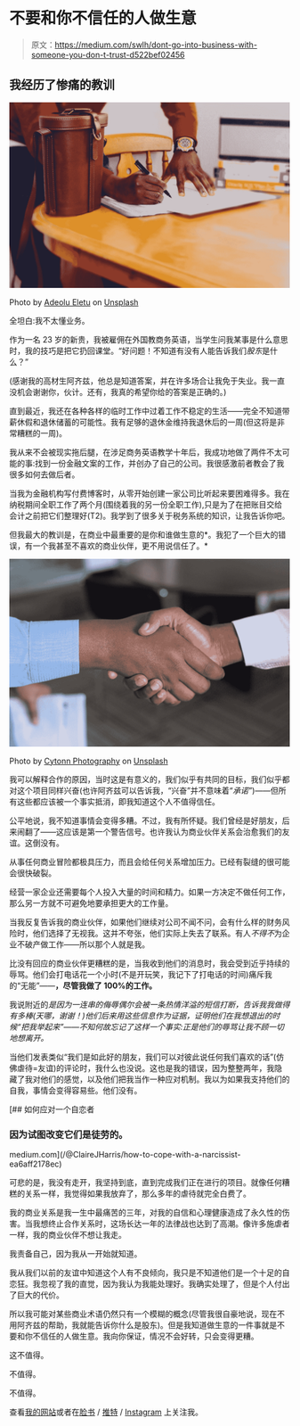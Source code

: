 # 不要和你不信任的人做生意

> 原文：<https://medium.com/swlh/dont-go-into-business-with-someone-you-don-t-trust-d522bef02456>

## 我经历了惨痛的教训

![](img/39fb4ede08ce6d1de08356009d954961.png)

Photo by [Adeolu Eletu](https://unsplash.com/@adeolueletu?utm_source=medium&utm_medium=referral) on [Unsplash](https://unsplash.com?utm_source=medium&utm_medium=referral)

全坦白:我不太懂业务。

作为一名 23 岁的新贵，我被雇佣在外国教商务英语，当学生问我某事是什么意思时，我的技巧是把它扔回课堂。“好问题！不知道有没有人能告诉我们*股东*是什么？”

(感谢我的高材生阿齐兹，他总是知道答案，并在许多场合让我免于失业。我一直没机会谢谢你，伙计。还有，我真的希望你给的答案是正确的。)

直到最近，我还在各种各样的临时工作中过着工作不稳定的生活——完全不知道带薪休假和退休储蓄的可能性。我有足够的退休金维持我退休后的一周(但这将是非常糟糕的一周)。

我从来不会被现实拖后腿，在涉足商务英语教学十年后，我成功地做了两件不太可能的事:找到一份金融文案的工作，并创办了自己的公司。我很感激前者教会了我很多如何去做后者。

当我为金融机构写付费博客时，从零开始创建一家公司比听起来要困难得多。我在纳税期间全职工作了两个月(围绕着我的另一份全职工作),只是为了在把账目交给会计之前把它们整理好(T2)。我学到了很多关于税务系统的知识，让我告诉你吧。

但我最大的教训是，在商业中最重要的是你和谁做生意的*。我犯了一个巨大的错误，有一个我甚至不喜欢的商业伙伴，更不用说信任了。*

![](img/d553d5ab8f96d148e34e403c05c46a35.png)

Photo by [Cytonn Photography](https://unsplash.com/@cytonn_photography?utm_source=medium&utm_medium=referral) on [Unsplash](https://unsplash.com?utm_source=medium&utm_medium=referral)

我可以解释合作的原因，当时这是有意义的，我们似乎有共同的目标，我们似乎都对这个项目同样兴奋(也许阿齐兹可以告诉我，“兴奋”并不意味着“*承诺”*)——但所有这些都应该被一个事实抵消，即我知道这个人不值得信任。

公平地说，我不知道事情会变得多糟。不过，我有所怀疑。我们曾经是好朋友，后来闹翻了——这应该是第一个警告信号。也许我认为商业伙伴关系会治愈我们的友谊。这倒没有。

从事任何商业冒险都极具压力，而且会给任何关系增加压力。已经有裂缝的很可能会很快破裂。

经营一家企业还需要每个人投入大量的时间和精力。如果一方决定不做任何工作，那么另一方就不可避免地要承担更大的工作量。

当我反复告诉我的商业伙伴，如果他们继续对公司不闻不问，会有什么样的财务风险时，他们选择了无视我。这并不夸张，他们实际上失去了联系。有人*不得不*为企业不破产做工作——所以那个人就是我。

比没有回应的商业伙伴更糟糕的是，当我收到他们的消息时，我会受到近乎持续的辱骂。他们会打电话花一个小时(不是开玩笑，我记下了打电话的时间)痛斥我的“无能”——**，尽管我做了 100%的工作。**

我说附近的*是因为一连串的侮辱偶尔会被一条热情洋溢的短信打断，告诉我我做得有多棒(天哪，谢谢！)他们后来用这些信息作为证据，证明他们在我想退出的时候“把我举起来”——不知何故忘记了这样一个事实:正是他们的辱骂让我不顾一切地想离开。*

当他们发表类似“我们是如此好的朋友，我们可以对彼此说任何我们喜欢的话”(仿佛虐待=友谊)的评论时，我什么也没说。这也是我的错误，因为整整两年，我隐藏了我对他们的感觉，以及他们把我当作一种应对机制。我以为如果我支持他们的自我，事情会变得容易些。他们没有。

[](/@ClaireJHarris/how-to-cope-with-a-narcissist-ea6aff2178ec) [## 如何应对一个自恋者

### 因为试图改变它们是徒劳的。

medium.com](/@ClaireJHarris/how-to-cope-with-a-narcissist-ea6aff2178ec) 

可悲的是，我没有走开，我坚持到底，直到完成我们正在进行的项目。就像任何糟糕的关系一样，我觉得如果我放弃了，那么多年的虐待就完全白费了。

我的商业关系是我一生中最痛苦的三年，对我的自信和心理健康造成了永久性的伤害。当我想终止合作关系时，这场长达一年的法律战也达到了高潮。像许多施虐者一样，我的商业伙伴不想让我走。

我责备自己，因为我从一开始就知道。

我从我们以前的友谊中知道这个人有不良倾向，我只是不知道他们是一个十足的自恋狂。我忽视了我的直觉，因为我认为我能处理好。我确实处理了，但是个人付出了巨大的代价。

所以我可能对某些商业术语仍然只有一个模糊的概念(尽管我很自豪地说，现在不用阿齐兹的帮助，我就能告诉你什么是股东)。但是我知道做生意的一件事就是不要和你不信任的人做生意。我向你保证，情况不会好转，只会变得更糟。

这不值得。

不值得。

不值得。

查看[我的网站](https://www.clairejharris.com/)或者在[脸书](https://www.facebook.com/clairejharriswriter) / [推特](https://twitter.com/Claire_J_Harris) / [Instagram](https://www.instagram.com/clairejharris_writer/) 上关注我。